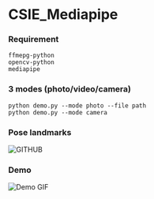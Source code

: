 # CSIE_Mediapipe

### Requirement
    ffmepg-python
    opencv-python
    mediapipe
    
### 3 modes (photo/video/camera)
    python demo.py --mode photo --file path
    python demo.py --mode camera

### Pose landmarks
![GITHUB](https://developers.google.com/static/mediapipe/images/solutions/pose_landmarks_index.png "Landmarks")

### Demo
![Demo GIF](demo.gif)

